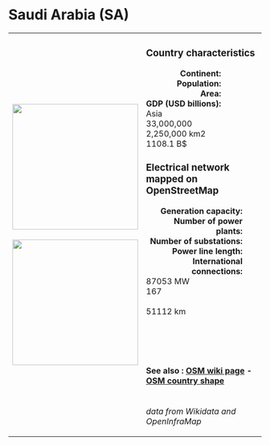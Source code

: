 # Saudi Arabia (SA)

<table width="90%">
<tr>
<td>
<img src="http://commons.wikimedia.org/wiki/Special:FilePath/Flag%20of%20Saudi%20Arabia.svg" width="250">
<br><br>
<img src="http://commons.wikimedia.org/wiki/Special:FilePath/Saudi%20Arabia%20%28orthographic%20projection%29.svg" width="250"></td>
<td>
<h3>Country characteristics</h3>
<div style="display: inline-block;text-align:right;margin-right:30px;font-weight: bold;">
Continent:<br>Population:<br>Area:<br>GDP (USD billions):
</div>
<div style="display: inline-block;">
Asia<br>33,000,000<br>2,250,000 km2<br>1108.1 B$
</div>
<h3>Electrical network mapped on OpenStreetMap</h3>
<div style="display: inline-block;text-align:right;margin-right:30px;font-weight: bold;">Generation capacity:<br>
Number of power plants:<br>
Number of substations:<br>
Power line length:<br>
International connections:<br>
</div>
<div style="display: inline-block;">87053 MW<br>
167<br>
<br>
51112 km<br>
<br>
</div>

<br><br><h4>See also :
<a href="https://wiki.openstreetmap.org/wiki/Power_networks/Saudi Arabia" target="_blank">OSM wiki page</a> -
<a href="https://openstreetmap.org/relation/307584" target="_blank">OSM country shape</a>
</h4>

<br><i>data from Wikidata and OpenInfraMap</i>
</td>
</tr>
</table>




